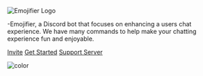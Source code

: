 ![Emojifier Logo](https://cdn.glitch.com/55e919ff-bec9-42fb-9fa6-36af40d10af7%2Fimage0-5%20(1).png?v=1587768270797)

-Emojifier, a Discord bot that focuses on enhancing a users chat experience. We have many commands to help make your chatting experience fun and enjoyable.



[Invite](https://discordapp.com/oauth2/authorize?client_id=673994042450903089&scope=bot&permissions=347200)
[Get Started](getting-started.md)
[Support Server](https://discord.gg/MTwj6wG)

<!-- background color -->

![color](#7289da)
